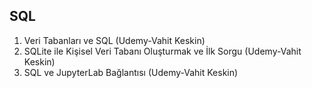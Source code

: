 
## SQL

1. Veri Tabanları ve SQL (Udemy-Vahit Keskin)
2. SQLite ile Kişisel Veri Tabanı Oluşturmak ve İlk Sorgu (Udemy-Vahit Keskin)
3. SQL ve JupyterLab Bağlantısı (Udemy-Vahit Keskin)



